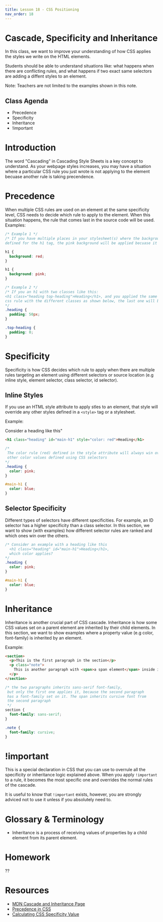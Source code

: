```yaml
---
title: Lesson 18 - CSS Positioning
nav_order: 18
---
```


# Cascade, Specificity and Inheritance

In this class, we want to improve your understanding of how CSS applies the styles we write on the HTML elements.

Students should be able to understand situations like: what happens when there are conflicting rules, and what happens if two exact same selectors are adding a diffent styles to an element.

Note: Teachers are not limited to the examples shown in this note.


## Class Agenda

- Precedence
- Specificity
- Inheritance
- !important


# Introduction

The word "Cascading" in Cascading Style Sheets is a key concept to understand. As your webpage styles increases, you may have a situation where a particular CSS rule you just wrote is not applying to the element becuase another rule is taking precendence.


# Precedence

When multiple CSS rules are used on an element at the same specificity level, CSS needs to decide which rule to apply to the element. When this situation happens, the rule that comes last in the source code will be used. Examples:

```css
/* Example 1 */
/* If you have multiple places in your stylesheet(s) where the background is
defined for the h1 tag, the pink background will be applied becuase it comes last. */

h1 {
  background: red;
}

h1 {
  background: pink;
}
```

```css
/* Example 2 */
/* If you an h1 with two classes like this:
<h1 class="heading top-heading">Heading</h1>, and you applied the same
css rule with the different classes as shown below, the last one will be used.
*/
.heading {
  padding: 50px;
}

.top-heading {
  padding: 0;
}
```

# Specificity

Specificity is how CSS decides which rule to apply when there are multiple rules targeting an element using different selectors or source location (e.g inline style, element selector, class selector, id selector).

## Inline Styles

If you use an HTML style attribute to apply stles to an element, that style will override any other styles defined in a `<style>` tag or a stylesheet.

Example:

Consider a heading like this"

```html
<h1 class="heading" id="main-h1" style="color: red">Heading</h1>
```

```css
/*
 The color rule (red) defined in the style attribute will always win over
 other color values defined using CSS selectors
*/
.heading {
  color: pink;
}

#main-h1 {
  color: blue;
}
```

## Selector Specificity

Different types of selectors have different specificities. For example, an ID selector has a higher specificity than a class selector. In this section, we want to show (with examples) how different selector rules are ranked and which ones win over the others.

```css
/* Consider an example with a heading like this
  <h1 class="heading" id="main-h1">Heading</h1>,
  which color applies?
*/
.heading {
  color: pink;
}

#main-h1 {
  color: blue;
}
```

# Inheritance

Inheritance is another crucial part of CSS cascade. Inheritance is how some CSS values set on a parent element are inherited by their child elements. In this section, we want to show examples where a property value (e.g color, font-family) is inherited by an element.

Example:

```html
<section>
  <p>This is the first paragraph in the section</p>
  <p class="note">
    This is another paragraph with <span>a span element</span> inside it
  </p>
</section>
```

```css
/* the two paragraphs inherits sans-serif font-family,
 but only the first one applies it, because the second paragraph
 has a font-family set on it. The span inherits cursive font from
 the second paragraph
 */
section {
  font-family: sans-serif;
}

.note {
  font-family: cursive;
}
```

# !important

This is a special declaration in CSS that you can use to overrule all the specificity or inheritance logic explained above. When you apply `!important` to a rule, it becomes the most specific one and overrides the normal rules of the cascade.

It is useful to know that `!important` exists, however, you are strongly adviced not to use it unless if you absolutely need to.


# Glossary & Terminology

- Inheritance is a process of receiving values of properties by a child element from its parent element.

# Homework

??

# Resources

- [MDN Cascade and Inheritance Page](https://developer.mozilla.org/en-US/docs/Learn/CSS/Building_blocks/Cascade_and_inheritance)
- [Precedence in CSS](https://css-tricks.com/precedence-css-order-css-matters/)
- [Calculating CSS Specificity Value](https://css-tricks.com/specifics-on-css-specificity/#calculating-css-specificity-value)

